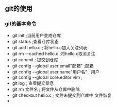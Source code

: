 ## git的使用

### git的基本命令

* git init ;当前用户变成仓库
* git status ;查看仓库状态
* git add hello.c ; 将hello.c加入关注列表
* git rm --cached hello.c ;将hello.c取消关注
* git commit ; 提交到仓库
* git config --global user.email"邮箱" ;邮箱
* git config --global user.name"用户名" ; 用户
* git config --global core.editor vim ; 
* git log ; 查看提交信息
* git rm 文件名 ; 将文件从仓库中删除
* git checkout hello.c ; 文件未提交到仓库中 文件恢复
* 
